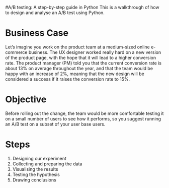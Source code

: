 #A/B testing: A step-by-step guide in Python
This is a walkthrough of how to design and analyse an A/B test using Python. 


# Business Case 
Let’s imagine you work on the product team at a medium-sized online e-commerce business. The UX designer worked really hard on a new version of the product page, with the hope that it will lead to a higher conversion rate. The product manager (PM) told you that the current conversion rate is about 13% on average throughout the year, and that the team would be happy with an increase of 2%, meaning that the new design will be considered a success if it raises the conversion rate to 15%.

# Objective
Before rolling out the change, the team would be more comfortable testing it on a small number of users to see how it performs, so you suggest running an A/B test on a subset of your user base users.


# Steps 

1. Designing our experiment
2. Collecting and preparing the data
3. Visualising the results
4. Testing the hypothesis
5. Drawing conclusions
